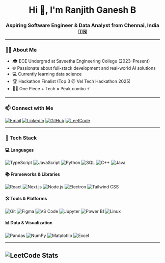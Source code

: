 <h1 align="center">Hi 👋, I'm Ranjith Ganesh B</h1>
<h3 align="center">Aspiring Software Engineer & Data Analyst from Chennai, India 🇮🇳</h3>

---

### 🧑‍💻 About Me

- 🎓 ECE Undergrad at Saveetha Engineering College (2023–Present)  
- 🌐 Passionate about full-stack development and real-world AI solutions  
- 💻 Currently learning data science  
- 🏆 Hackathon Finalist (Top 3 @ Vel Tech Hackathon 2025)  
- 🏴‍☠️ One Piece + Tech = Peak combo ⚡  

---

### 📫 Connect with Me

[![Email](https://img.shields.io/badge/Gmail-ranjithganeshb@gmail.com-D14836?style=flat-square&logo=gmail&logoColor=white)](mailto:ranjithganeshb@gmail.com)
[![LinkedIn](https://img.shields.io/badge/LinkedIn-ranjithganeshb-blue?style=flat-square&logo=linkedin)](https://linkedin.com/in/ranjithganeshb)
[![GitHub](https://img.shields.io/badge/GitHub-ranjithganesh7-black?style=flat-square&logo=github)](https://github.com/ranjithganesh7)
[![LeetCode](https://img.shields.io/badge/LeetCode-@ranjithganeshb_07-orange?style=flat-square&logo=leetcode)](https://leetcode.com/u/ranjithganeshb_07/)

---

### 🚀 Tech Stack

#### 💻 Languages
![TypeScript](https://img.shields.io/badge/TypeScript-007ACC?style=flat-square&logo=typescript&logoColor=white)
![JavaScript](https://img.shields.io/badge/JavaScript-F7DF1E?style=flat-square&logo=javascript&logoColor=black)
![Python](https://img.shields.io/badge/Python-3776AB?style=flat-square&logo=python&logoColor=white)
![SQL](https://img.shields.io/badge/SQL-336791?style=flat-square&logo=postgresql&logoColor=white)
![C++](https://img.shields.io/badge/C++-00599C?style=flat-square&logo=c%2B%2B&logoColor=white)
![Java](https://img.shields.io/badge/Java-ED8B00?style=flat-square&logo=java&logoColor=white)

#### 📚 Frameworks & Libraries
![React](https://img.shields.io/badge/React-20232A?style=flat-square&logo=react&logoColor=61DAFB)
![Next.js](https://img.shields.io/badge/Next.js-000000?style=flat-square&logo=nextdotjs&logoColor=white)
![Node.js](https://img.shields.io/badge/Node.js-339933?style=flat-square&logo=nodedotjs&logoColor=white)
![Electron](https://img.shields.io/badge/Electron-2C2E3B?style=flat-square&logo=electron&logoColor=9FEAF9)
![Tailwind CSS](https://img.shields.io/badge/Tailwind_CSS-38B2AC?style=flat-square&logo=tailwind-css&logoColor=white)

#### 🛠 Tools & Platforms
![Git](https://img.shields.io/badge/Git-F05032?style=flat-square&logo=git&logoColor=white)
![Figma](https://img.shields.io/badge/Figma-F24E1E?style=flat-square&logo=figma&logoColor=white)
![VS Code](https://img.shields.io/badge/VS_Code-007ACC?style=flat-square&logo=visual-studio-code&logoColor=white)
![Jupyter](https://img.shields.io/badge/Jupyter-F37626?style=flat-square&logo=jupyter&logoColor=white)
![Power BI](https://img.shields.io/badge/Power_BI-F2C811?style=flat-square&logo=powerbi&logoColor=black)
![Linux](https://img.shields.io/badge/Linux-FCC624?style=flat-square&logo=linux&logoColor=black)

#### 📊 Data & Visualization
![Pandas](https://img.shields.io/badge/Pandas-150458?style=flat-square&logo=pandas&logoColor=white)
![NumPy](https://img.shields.io/badge/Numpy-013243?style=flat-square&logo=numpy&logoColor=white)
![Matplotlib](https://img.shields.io/badge/Matplotlib-11557C?style=flat-square&logo=matplotlib&logoColor=white)
![Excel](https://img.shields.io/badge/Microsoft_Excel-217346?style=flat-square&logo=microsoft-excel&logoColor=white)

---
![LeetCode Stats](https://leetcard.jacoblin.cool/ranjithganeshb_07?theme=forest&font=ABeeZee&ext=heatmap)
---
